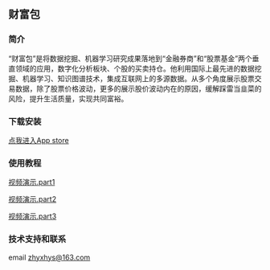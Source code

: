 ## 财富包

### 简介
“财富包”是将数据挖掘、机器学习研究成果落地到“金融券商”和“股票基金”两个垂直领域的应用，数字化分析板块、个股的买卖持仓。他利用国际上最先进的数据挖掘、机器学习、知识图谱技术，集成互联网上的多源数据。从多个角度展示股票交易数据，除了股票价格波动，更多的展示股价波动内在的原因，缓解踩雷当韭菜的风险，提升生活质量，实现共同富裕。

### 下载安装
[点我进入App store]()

### 使用教程
[视频演示.part1](caifubao.Part1.mp4)

[视频演示.part2](caifubao.Part2.mp4)

[视频演示.part3](caifubao.Part3.mp4)

### 技术支持和联系
email zhyxhys@163.com
